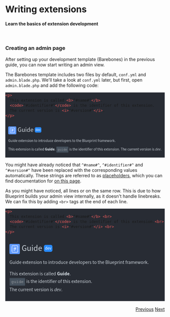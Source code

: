 # Writing extensions
<h4 class="fw-light">Learn the basics of extension development</h4><br/>

### <i class="bi bi-gear-wide-connected"></i> **Creating an admin page**
After setting up your development template (Barebones) in the previous guide, you can now start writing an admin view.

The Barebones template includes two files by default, `conf.yml` and `admin.blade.php`. We'll take a look at `conf.yml` later, but first, open `admin.blade.php` and add the following code:

<div class="row container mb-2">
  <div class="col rounded-1 py-2" style="background-color: #282c34">
    <pre><code class="hljs language-xml"><a style="color: #ef5b5b">&lt;p&gt;</a>
  This extension is called <a style="color: #ef5b5b">&lt;b&gt;</a>^#name#^<a style="color: #ef5b5b">&lt;/b&gt;</a>.
  <a style="color: #ef5b5b">&lt;code&gt;</a>^#identifier#^<a style="color: #ef5b5b">&lt;/code&gt;</a> is the identifier of this extension.
  The current version is <a style="color: #ef5b5b">&lt;i&gt;</a>^#version#^<a style="color: #ef5b5b">&lt;/i&gt;</a>.
<a style="color: #ef5b5b">&lt;/p&gt;</a></code></pre>
    <div class="border-top mb-3"></div>
    <div class="overflow-scroll">
      <img src="/.assets/storage/docs/png/3.png">
    </div>
  </div>
</div>

You might have already noticed that `^#name#^`, `^#identifier#^` and `^#version#^` have been replaced with the corresponding values automatically. These strings are referred to as [placeholders](?page=documentation/placeholders), which you can find documentation for [on this page](?page=documentation/placeholders).

As you might have noticed, all lines or on the same row. This is due to how Blueprint builds your admin view internally, as it doesn't handle linebreaks. We can fix this by adding `<br>` tags at the end of each line.

<div class="row container mb-2">
  <div class="col rounded-1 py-2" style="background-color: #282c34">
    <pre><code class="hljs language-xml"><a style="color: #ef5b5b">&lt;p&gt;</a>
  This extension is called <a style="color: #ef5b5b">&lt;b&gt;</a>^#name#^<a style="color: #ef5b5b">&lt;/b&gt;</a>.<a style="color: #ef5b5b">&lt;br&gt;</a>
  <a style="color: #ef5b5b">&lt;code&gt;</a>^#identifier#^<a style="color: #ef5b5b">&lt;/code&gt;</a> is the identifier of this extension.<a style="color: #ef5b5b">&lt;br&gt;</a>
  The current version is <a style="color: #ef5b5b">&lt;i&gt;</a>^#version#^<a style="color: #ef5b5b">&lt;/i&gt;</a>.<a style="color: #ef5b5b">&lt;br&gt;</a>
<a style="color: #ef5b5b">&lt;/p&gt;</a></code></pre>
    <div class="border-top mb-3"></div>
    <div class="overflow-scroll">
      <img src="/.assets/storage/docs/png/5.png">
    </div>
  </div>
</div>

<br/>
<div class="btn-group" role="group" aria-label="Navigation" style="float: right">
  <a href="?page=getting-started/Extension-development" class="btn btn-dark bg-light-subtle border-light-subtle">Previous</a>
  <a href="?page=developing-extensions/Custom-controllers" class="btn btn-dark bg-light-subtle border-light-subtle">Next</a>
</div>